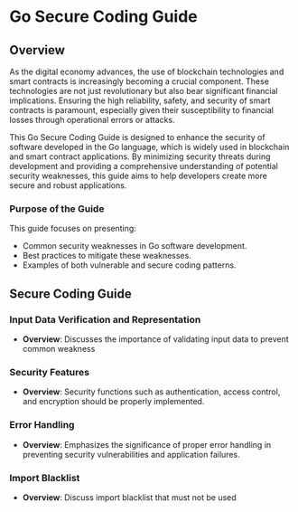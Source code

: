 # Go Secure Coding Guide

## Overview

As the digital economy advances, the use of blockchain technologies and smart contracts is increasingly becoming a crucial component. These technologies are not just revolutionary but also bear significant financial implications. Ensuring the high reliability, safety, and security of smart contracts is paramount, especially given their susceptibility to financial losses through operational errors or attacks.

This Go Secure Coding Guide is designed to enhance the security of software developed in the Go language, which is widely used in blockchain and smart contract applications. By minimizing security threats during development and providing a comprehensive understanding of potential security weaknesses, this guide aims to help developers create more secure and robust applications.

### Purpose of the Guide

This guide focuses on presenting:
- Common security weaknesses in Go software development.
- Best practices to mitigate these weaknesses.
- Examples of both vulnerable and secure coding patterns.

## Secure Coding Guide

### Input Data Verification and Representation

- **Overview**: Discusses the importance of validating input data to prevent common weakness

### Security Features

- **Overview**: Security functions such as authentication, access control, and encryption should be properly implemented.

### Error Handling

- **Overview**: Emphasizes the significance of proper error handling in preventing security vulnerabilities and application failures.

### Import Blacklist

- **Overview**: Discuss import blacklist that must not be used


